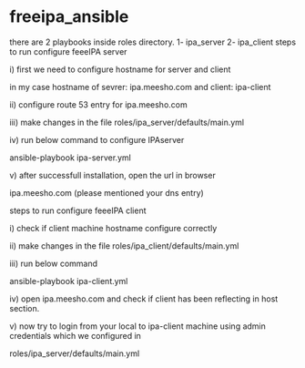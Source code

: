 # freeipa_ansible
there are 2 playbooks inside roles directory.
1- ipa_server 2- ipa_client
steps to run configure feeeIPA server

i) first we need to configure hostname for server and client

in my case hostname of sevrer: ipa.meesho.com and client: ipa-client

ii) configure route 53 entry for ipa.meesho.com

iii) make changes in the file roles/ipa_server/defaults/main.yml

iv) run below command to configure IPAserver

ansible-playbook ipa-server.yml

v) after successfull installation, open the url in browser

ipa.meesho.com (please mentioned your dns entry)

steps to run configure feeeIPA client

i) check if client machine hostname configure correctly

ii) make changes in the file roles/ipa_client/defaults/main.yml

iii) run below command

ansible-playbook ipa-client.yml

iv) open ipa.meesho.com and check if client has been reflecting in host section.

v) now try to login from your local to ipa-client machine using admin credentials which we configured in 

roles/ipa_server/defaults/main.yml

